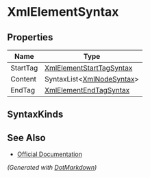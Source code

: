 # XmlElementSyntax

## Properties

| Name     | Type                                                    |
| -------- | ------------------------------------------------------- |
| StartTag | [XmlElementStartTagSyntax](XmlElementStartTagSyntax.md) |
| Content  | SyntaxList\<[XmlNodeSyntax](SyntaxList.md)>             |
| EndTag   | [XmlElementEndTagSyntax](XmlElementEndTagSyntax.md)     |

## SyntaxKinds

## See Also

* [Official Documentation](https://docs.microsoft.com/en-us/dotnet/api/microsoft.codeanalysis.csharp.syntax.xmlelementsyntax)


*\(Generated with [DotMarkdown](http://github.com/JosefPihrt/DotMarkdown)\)*